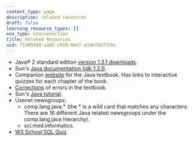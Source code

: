 ```yaml
---
content_type: page
description: related resources
draft: false
learning_resource_types: []
ocw_type: CourseSection
title: Related Resources
uid: 71309380-a182-c010-06ef-e2def84772bc
---
```

- Java® 2 standard edition [version 1.3.1 downloads](http://java.sun.com/j2se/1.3/).
- Sun's [Java documentation (jdk 1.3.1)](http://java.sun.com/j2se/1.3/docs/api/index.html).
- Companion [website](https://web.archive.org/web/20070126214256/https://wps.prenhall.com/esm_deitel_javahtp_6/) for the Java textbook. Has links to interactive quizzes for each chapter of the book.
- [Corrections](http://www-cse.ucsd.edu/users/savitch/books/cs1ed2.java/errata.html) of errors in the textbook.
- Sun's [Java tutorial](http://java.sun.com/docs/books/tutorial/index.html).
- Usenet newsgroups:
    - comp.lang.java.\* (the \* is a wild card that matches any characters. There are 16 different Java related newsgroups under the comp.lang.java hierarchy).
    - sci.med.informatics.
- [W3 School SQL Quiz](http://www.w3schools.com/sql/sql_quiz.asp)